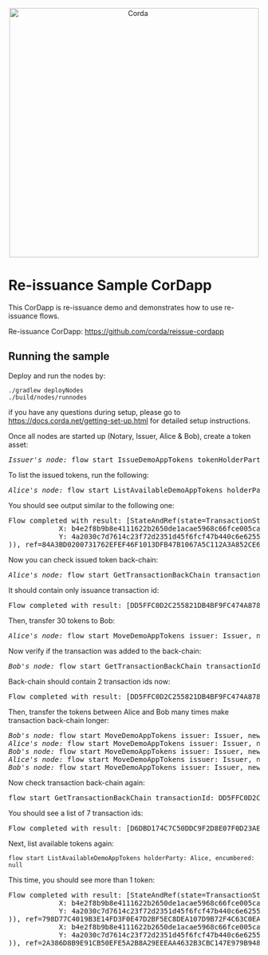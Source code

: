 <p align="center">	
  <img src="https://www.corda.net/wp-content/uploads/2016/11/fg005_corda_b.png" alt="Corda" width="500">	
</p>

# Re-issuance Sample CorDapp 
This CorDapp is re-issuance demo and demonstrates how to use re-issuance flows.

Re-issuance CorDapp: https://github.com/corda/reissue-cordapp

## Running the sample

Deploy and run the nodes by:
```
./gradlew deployNodes
./build/nodes/runnodes
```
if you have any questions during setup, please go to https://docs.corda.net/getting-set-up.html for detailed setup instructions.

Once all nodes are started up (Notary, Issuer, Alice & Bob), create a token asset:
<pre>
<i>Issuer's node:</i> flow start IssueDemoAppTokens tokenHolderParty: Alice, tokenAmount: 50
</pre>

To list the issued tokens, run the following:
<pre>
<i>Alice's node:</i> flow start ListAvailableDemoAppTokens holderParty: Alice, encumbered: null
</pre>

You should see output similar to the following one:
<pre>
Flow completed with result: [StateAndRef(state=TransactionState(data=<b>50 TokenType(tokenIdentifier='DemoAppToken', fractionDigits=0) issued by Issuer held by Alice</b>, contract=com.r3.corda.lib.tokens.contracts.FungibleTokenContract, notary=O=Notary, L=London, C=GB, encumbrance=null, constraint=SignatureAttachmentConstraint(key=EC Public Key [5a:9f:70:fd:5f:d4:26:ed:55:66:42:78:a8:ee:09:ff:57:33:7e:e4]
            X: b4e2f8b9b8e4111622b2650de1acae5968c66fce005ca82a884d89c04e803d24
            Y: 4a2030c7d7614c23f72d2351d45f6fcf47b440c6e6255871206c5bd2e91c5adb
)), ref=84A3BD0200731762EFEF46F1013DFB47B1067A5C112A3A852CE6E7FF5E51302C(0))]
</pre>

Now you can check issued token back-chain:
<pre>
<i>Alice's node:</i> flow start GetTransactionBackChain transactionId: DD5FFC0D2C255821DB4BF9FC474A878E760C4D7A4C810CD5E0D12E550D8467C8
</pre>
It should contain only issuance transaction id:
<pre>
Flow completed with result: [DD5FFC0D2C255821DB4BF9FC474A878E760C4D7A4C810CD5E0D12E550D8467C8]
</pre>

Then, transfer 30 tokens to Bob:
<pre>
<i>Alice's node:</i> flow start MoveDemoAppTokens issuer: Issuer, newTokenHolderParty: Bob, tokenAmount: 30 
</pre>

Now verify if the transaction was added to the back-chain:
<pre>
<i>Bob's node:</i> flow start GetTransactionBackChain transactionId: DD5FFC0D2C255821DB4BF9FC474A878E760C4D7A4C810CD5E0D12E550D8467C8
</pre>
Back-chain should contain 2 transaction ids now:
<pre>
Flow completed with result: [DD5FFC0D2C255821DB4BF9FC474A878E760C4D7A4C810CD5E0D12E550D8467C8, DD5FFC0D2C255821DB4BF9FC474A878E760C4D7A4C810CD5E0D12E550D8467C8]
</pre>

Then, transfer the tokens between Alice and Bob many times make transaction back-chain longer:
<pre>
<i>Bob's node:</i> flow start MoveDemoAppTokens issuer: Issuer, newTokenHolderParty: Alice, tokenAmount: 20 
<i>Alice's node:</i> flow start MoveDemoAppTokens issuer: Issuer, newTokenHolderParty: Bob, tokenAmount: 15
<i>Bob's node:</i> flow start MoveDemoAppTokens issuer: Issuer, newTokenHolderParty: Alice, tokenAmount: 25
<i>Alice's node:</i> flow start MoveDemoAppTokens issuer: Issuer, newTokenHolderParty: Bob, tokenAmount: 35
<i>Bob's node:</i> flow start MoveDemoAppTokens issuer: Issuer, newTokenHolderParty: Alice, tokenAmount: 10
</pre>

Now check transaction back-chain again:
<pre>
flow start GetTransactionBackChain transactionId: DD5FFC0D2C255821DB4BF9FC474A878E760C4D7A4C810CD5E0D12E550D8467C8
</pre>

You should see a list of 7 transaction ids:
<pre>
Flow completed with result: [D6DBD174C7C50DDC9F2D8E07F0D23AE9D09DFAC86B5DA1FA6A109B6DAF153192, F7292CDE87A677D7E15248354060A67EB9B4A57B653BBADFCC0C903B098AEA25, DD5FFC0D2C255821DB4BF9FC474A878E760C4D7A4C810CD5E0D12E550D8467C8]
</pre>

Next, list available tokens again:
```
flow start ListAvailableDemoAppTokens holderParty: Alice, encumbered: null
```
This time, you should see more than 1 token:
<pre>
Flow completed with result: [StateAndRef(state=TransactionState(<b>data=15 TokenType(tokenIdentifier='DemoAppToken', fractionDigits=0) issued by Issuer held by Alice</b>, contract=com.r3.corda.lib.tokens.contracts.FungibleTokenContract, notary=O=Notary, L=London, C=GB, encumbrance=null, constraint=SignatureAttachmentConstraint(key=EC Public Key [5a:9f:70:fd:5f:d4:26:ed:55:66:42:78:a8:ee:09:ff:57:33:7e:e4]
            X: b4e2f8b9b8e4111622b2650de1acae5968c66fce005ca82a884d89c04e803d24
            Y: 4a2030c7d7614c23f72d2351d45f6fcf47b440c6e6255871206c5bd2e91c5adb
)), ref=798D77C4019B3E14FD3F0E47D2BF5EC8DEA107D9B72F4C63C0EA0B854BEB3E16(1)), StateAndRef(state=TransactionState(data=<b>10 TokenType(tokenIdentifier='DemoAppToken', fractionDigits=0) issued by Issuer held by Alice</b>, contract=com.r3.corda.lib.tokens.contracts.FungibleTokenContract, notary=O=Notary, L=London, C=GB, encumbrance=null, constraint=SignatureAttachmentConstraint(key=EC Public Key [5a:9f:70:fd:5f:d4:26:ed:55:66:42:78:a8:ee:09:ff:57:33:7e:e4]
            X: b4e2f8b9b8e4111622b2650de1acae5968c66fce005ca82a884d89c04e803d24
            Y: 4a2030c7d7614c23f72d2351d45f6fcf47b440c6e6255871206c5bd2e91c5adb
)), ref=2A386D8B9E91CB50EFE5A2B8A29EEEAA4632B3CBC147E979B9483FC32DAAB370(0))]
</pre>

